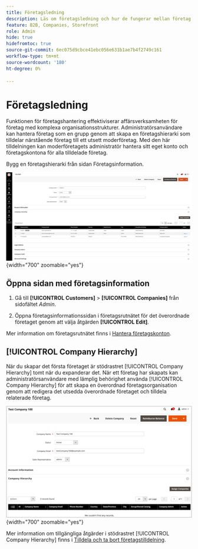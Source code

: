 ```yaml
---
title: Företagsledning
description: Läs om företagsledning och hur de fungerar mellan företag inom B2B.
feature: B2B, Companies, Storefront
role: Admin
hide: true
hidefromtoc: true
source-git-commit: 6ec075d9cbce41ebc056e631b1ae7b4f2749c161
workflow-type: tm+mt
source-wordcount: '180'
ht-degree: 0%

---
```



# Företagsledning

Funktionen för företagshantering effektiviserar affärsverksamheten för företag med komplexa organisationsstrukturer. Administratörsanvändare kan hantera företag som en grupp genom att skapa en företagshierarki som tilldelar närstående företag till ett utsett moderföretag. Med den här tilldelningen kan moderföretagets administratör hantera sitt eget konto och företagskontona för alla tilldelade företag.

Bygg en företagshierarki från sidan Företagsinformation.

![Företagsstödraster](./assets/company-detail-view.png){width="700" zoomable="yes"}

## Öppna sidan med företagsinformation

1. Gå till **[!UICONTROL Customers]** > **[!UICONTROL Companies]** från sidofältet _Admin_.

1. Öppna företagsinformationssidan i företagsrutnätet för det överordnade företaget genom att välja åtgärden **[!UICONTROL Edit]**.

Mer information om företagsrutnätet finns i [Hantera företagskonton](account-company-manage.md).

## [!UICONTROL Company Hierarchy]

När du skapar det första företaget är stödrastret [!UICONTROL Company Hierarchy] tomt när du expanderar det. När ett företag har skapats kan administratörsanvändare med lämplig behörighet använda [!UICONTROL Company Hierarchy] för att skapa en överordnad företagsorganisation genom att redigera det utsedda överordnade företaget och tilldela relaterade företag.

![Företagshierarkistödraster](./assets/company-hierarchy-grid.png){width="700" zoomable="yes"}

Mer information om tillgängliga åtgärder i stödrastret [!UICONTROL Company Hierarchy] finns i [Tilldela och ta bort företagstilldelning](assign-companies.md).

